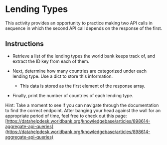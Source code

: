 # Lending Types

This activity provides an opportunity to practice making two API calls in sequence in which the second API call depends on the response of the first.

## Instructions

* Retrieve a list of the lending types the world bank keeps track of, and extract the ID key from each of them.

* Next, determine how many countries are categorized under each lending type. Use a dict to store this information. 

  * This data is stored as the first element of the response array.

* Finally, print the number of countries of each lending type.


Hint: Take a moment to see if you can navigate through the documentation to find the correct endpoint. After banging your head against the wall for an appropriate period of time, feel free to check out this page: [https://datahelpdesk.worldbank.org/knowledgebase/articles/898614-aggregate-api-queries](https://datahelpdesk.worldbank.org/knowledgebase/articles/898614-aggregate-api-queries)